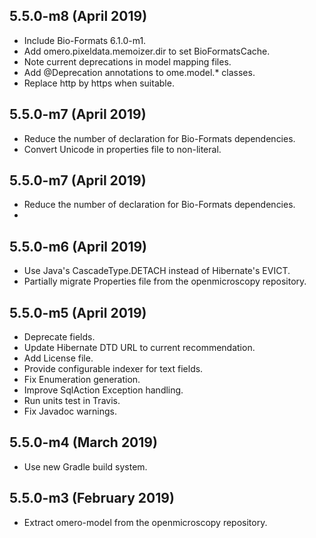 5.5.0-m8 (April 2019)
---------------------

- Include Bio-Formats 6.1.0-m1.
- Add omero.pixeldata.memoizer.dir to set BioFormatsCache.
- Note current deprecations in model mapping files.
- Add @Deprecation annotations to ome.model.* classes.
- Replace http by https when suitable.

5.5.0-m7 (April 2019)
---------------------

- Reduce the number of declaration for Bio-Formats dependencies.
- Convert Unicode in properties file to non-literal.

5.5.0-m7 (April 2019)
---------------------

- Reduce the number of declaration for Bio-Formats dependencies.
-

5.5.0-m6 (April 2019)
---------------------

- Use Java's CascadeType.DETACH instead of Hibernate's EVICT.
- Partially migrate Properties file from the openmicroscopy repository.

5.5.0-m5 (April 2019)
---------------------

- Deprecate fields.
- Update Hibernate DTD URL to current recommendation.
- Add License file.
- Provide configurable indexer for text fields.
- Fix Enumeration generation.
- Improve SqlAction Exception handling.
- Run units test in Travis.
- Fix Javadoc warnings.

5.5.0-m4 (March 2019)
---------------------

- Use new Gradle build system.

5.5.0-m3 (February 2019)
------------------------

- Extract omero-model from the openmicroscopy repository.
